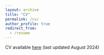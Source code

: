 ```yaml
---
layout: archive
title: "CV"
permalink: /cv/
author_profile: true
redirect_from:
  - /resume
---
```


CV available [here](https://alextolkin.github.io/files/240812_CV.pdf) (last updated August 2024)